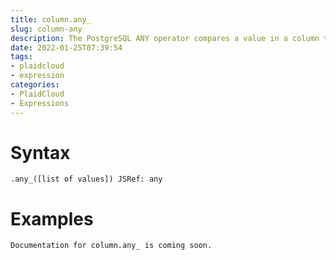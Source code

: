 ```yaml
---
title: column.any_
slug: column-any
description: The PostgreSQL ANY operator compares a value in a column to a set of values returned by a subquery
date: 2022-01-25T07:39:54
tags:
- plaidcloud
- expression
categories:
- PlaidCloud
- Expressions
---
```



# Syntax



```
.any_([list of values]) JSRef: any
```


# Examples



```
Documentation for column.any_ is coming soon.
```
